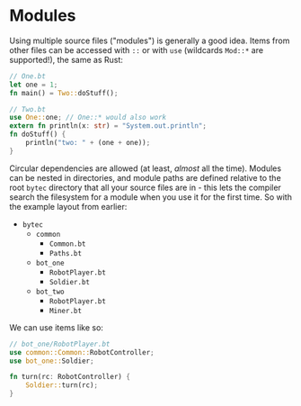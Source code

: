 # Modules

Using multiple source files ("modules") is generally a good idea.
Items from other files can be accessed with `::` or with `use` (wildcards `Mod::*` are supported!), the same as Rust:

```rust
// One.bt
let one = 1;
fn main() = Two::doStuff();
```

```rust
// Two.bt
use One::one; // One::* would also work
extern fn println(x: str) = "System.out.println";
fn doStuff() {
    println("two: " + (one + one));
}
```

Circular dependencies are allowed (at least, *almost* all the time).
Modules can be nested in directories, and module paths are defined relative to the root `bytec` directory that all your source files are in - this lets the compiler search the filesystem for a module when you use it for the first time.
So with the example layout from earlier:
- `bytec`
    - `common`
        - `Common.bt`
        - `Paths.bt`
    - `bot_one`
        - `RobotPlayer.bt`
        - `Soldier.bt`
    - `bot_two`
        - `RobotPlayer.bt`
        - `Miner.bt`

We can use items like so:
```rust
// bot_one/RobotPlayer.bt
use common::Common::RobotController;
use bot_one::Soldier;

fn turn(rc: RobotController) {
    Soldier::turn(rc);
}
```
